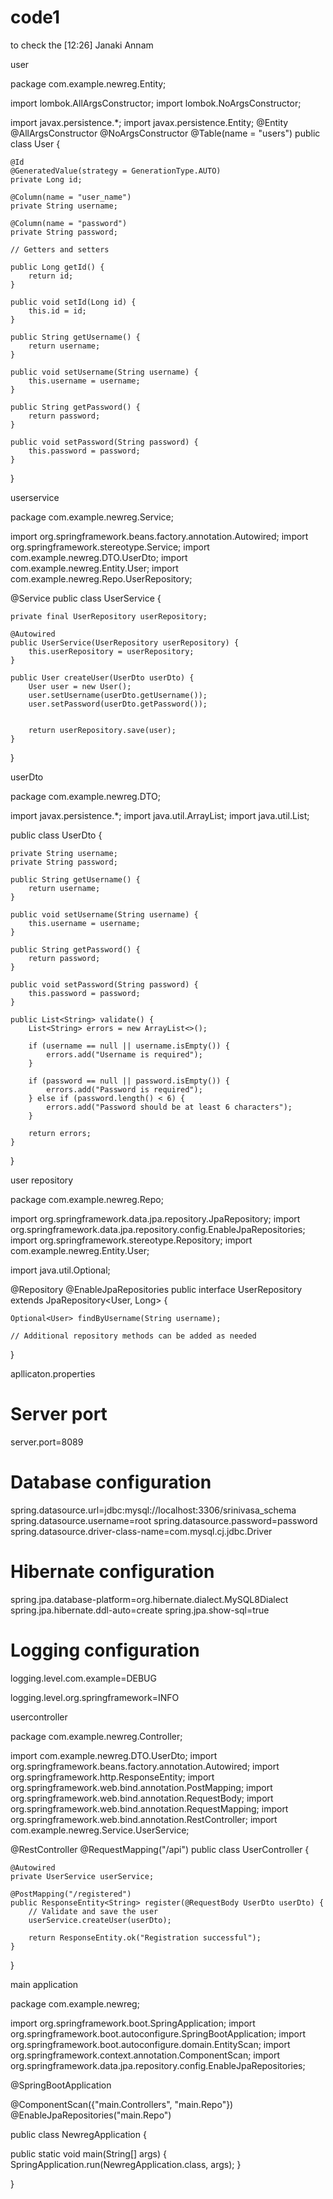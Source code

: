# code1
to check the 
[12:26] Janaki Annam




user

package com.example.newreg.Entity;

import lombok.AllArgsConstructor;
import lombok.NoArgsConstructor;

import javax.persistence.*;
import javax.persistence.Entity;
@Entity
@AllArgsConstructor
@NoArgsConstructor
@Table(name = "users")
public class User {

    @Id
    @GeneratedValue(strategy = GenerationType.AUTO)
    private Long id;

    @Column(name = "user_name")
    private String username;

    @Column(name = "password")
    private String password;

    // Getters and setters

    public Long getId() {
        return id;
    }

    public void setId(Long id) {
        this.id = id;
    }

    public String getUsername() {
        return username;
    }

    public void setUsername(String username) {
        this.username = username;
    }

    public String getPassword() {
        return password;
    }

    public void setPassword(String password) {
        this.password = password;
    }
}
 

userservice

package com.example.newreg.Service;

import org.springframework.beans.factory.annotation.Autowired;
import org.springframework.stereotype.Service;
import com.example.newreg.DTO.UserDto;
import com.example.newreg.Entity.User;
import com.example.newreg.Repo.UserRepository;

@Service
public class UserService {

    private final UserRepository userRepository;

    @Autowired
    public UserService(UserRepository userRepository) {
        this.userRepository = userRepository;
    }

    public User createUser(UserDto userDto) {
        User user = new User();
        user.setUsername(userDto.getUsername());
        user.setPassword(userDto.getPassword());


        return userRepository.save(user);
    }



}
 

userDto

package com.example.newreg.DTO;

import javax.persistence.*;
import java.util.ArrayList;
import java.util.List;

public class UserDto {

    private String username;
    private String password;

    public String getUsername() {
        return username;
    }

    public void setUsername(String username) {
        this.username = username;
    }

    public String getPassword() {
        return password;
    }

    public void setPassword(String password) {
        this.password = password;
    }

    public List<String> validate() {
        List<String> errors = new ArrayList<>();

        if (username == null || username.isEmpty()) {
            errors.add("Username is required");
        }

        if (password == null || password.isEmpty()) {
            errors.add("Password is required");
        } else if (password.length() < 6) {
            errors.add("Password should be at least 6 characters");
        }

        return errors;
    }
}
 

user repository

package com.example.newreg.Repo;

import org.springframework.data.jpa.repository.JpaRepository;
import org.springframework.data.jpa.repository.config.EnableJpaRepositories;
import org.springframework.stereotype.Repository;
import com.example.newreg.Entity.User;

import java.util.Optional;

@Repository
@EnableJpaRepositories
public interface UserRepository extends JpaRepository<User, Long> {

    Optional<User> findByUsername(String username);

    // Additional repository methods can be added as needed
}
 

apllicaton.properties


# Server port
server.port=8089

# Database configuration
spring.datasource.url=jdbc:mysql://localhost:3306/srinivasa_schema
spring.datasource.username=root
spring.datasource.password=password
spring.datasource.driver-class-name=com.mysql.cj.jdbc.Driver

# Hibernate configuration
spring.jpa.database-platform=org.hibernate.dialect.MySQL8Dialect
spring.jpa.hibernate.ddl-auto=create
spring.jpa.show-sql=true

# Logging configuration

logging.level.com.example=DEBUG

logging.level.org.springframework=INFO

usercontroller

package com.example.newreg.Controller;

import com.example.newreg.DTO.UserDto;
import org.springframework.beans.factory.annotation.Autowired;
import org.springframework.http.ResponseEntity;
import org.springframework.web.bind.annotation.PostMapping;
import org.springframework.web.bind.annotation.RequestBody;
import org.springframework.web.bind.annotation.RequestMapping;
import org.springframework.web.bind.annotation.RestController;
import com.example.newreg.Service.UserService;

@RestController
@RequestMapping("/api")
public class UserController {

    @Autowired
    private UserService userService;

    @PostMapping("/registered")
    public ResponseEntity<String> register(@RequestBody UserDto userDto) {
        // Validate and save the user
        userService.createUser(userDto);

        return ResponseEntity.ok("Registration successful");
    }
}
 

main application

package com.example.newreg;

import org.springframework.boot.SpringApplication;
import org.springframework.boot.autoconfigure.SpringBootApplication;
import org.springframework.boot.autoconfigure.domain.EntityScan;
import org.springframework.context.annotation.ComponentScan;
import org.springframework.data.jpa.repository.config.EnableJpaRepositories;

@SpringBootApplication

@ComponentScan({"main.Controllers", "main.Repo"})
@EnableJpaRepositories("main.Repo")

public class NewregApplication {

   public static void main(String[] args) {
      SpringApplication.run(NewregApplication.class, args);
   }

}
 


